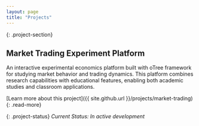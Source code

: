 ```yaml
---
layout: page
title: "Projects"
---
```


{: .project-section}
## Market Trading Experiment Platform

An interactive experimental economics platform built with oTree framework for studying market behavior and trading dynamics. This platform combines research capabilities with educational features, enabling both academic studies and classroom applications.

[Learn more about this project]({{ site.github.url }}/projects/market-trading){: .read-more}

{: .project-status}
*Current Status: In active development*